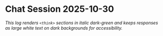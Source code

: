# Chat Session 2025-10-30

*This log renders `<think>` sections in italic dark-green and keeps responses as large white text on dark backgrounds for accessibility.*
